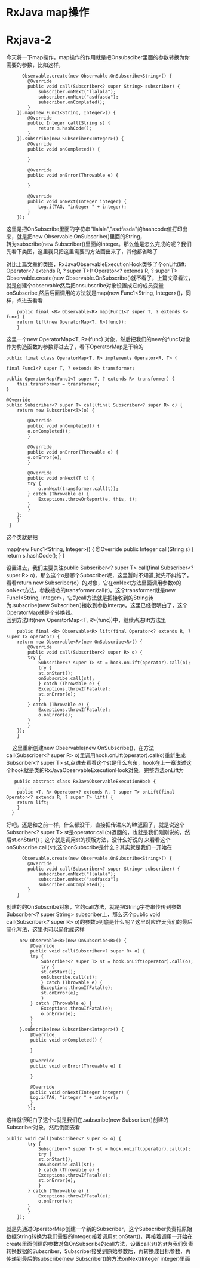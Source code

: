 RxJava map操作
=============
# Rxjava-2
今天将一下map操作，map操作的作用就是把Onsubsciber里面的参数转换为你需要的参数，比如这样，

          Observable.create(new Observable.OnSubscribe<String>() {
            @Override
            public void call(Subscriber<? super String> subscriber) {
                subscriber.onNext("llalala");
                subscriber.onNext("asdfasda");
                subscriber.onCompleted();
            }
        }).map(new Func1<String, Integer>() {
            @Override
            public Integer call(String s) {
                return s.hashCode();
            }
        }).subscribe(new Subscriber<Integer>() {
            @Override
            public void onCompleted() {

            }

            @Override
            public void onError(Throwable e) {

            }

            @Override
            public void onNext(Integer integer) {
                Log.i(TAG, "integer " + integer);
            }
        });

这里是把OnSubscribe里面的字符串"llalala","asdfasda"的hashcode值打印出来，就是把new Observable.OnSubscribe<String>()里面的String，</br>
转为subscribe(new Subscriber<Integer>()里面的integer。那么他是怎么完成的呢？我们先看下类图，这里我只把这里需要的方法画出来了，其他都省略了

对比上篇文章的类图，RxJavaObservableExecutionHook类多了个onLift(lift: Operator<? extends R, ? super T>): Operator<? extends R, ? super T> Observable.create(new Observable.OnSubscribe<String>()就不看了，上篇文章看过，就是创建个observable然后把onsubscribe对象设置成它的成员变量
onSubscribe,然后后面调用的方法就是map(new Func1<String, Integer>()，同样，点进去看看

	    public final <R> Observable<R> map(Func1<? super T, ? extends R> func) {
		return lift(new OperatorMap<T, R>(func));
	    }

这里一个new OperatorMap<T, R>(func) 对象，然后把我们的new的func1对象作为构造函数的参数穿进去了，看下OperatorMap是干嘛的

    public final class OperatorMap<T, R> implements Operator<R, T> {

    final Func1<? super T, ? extends R> transformer;

    public OperatorMap(Func1<? super T, ? extends R> transformer) {
        this.transformer = transformer;
    }

    @Override
    public Subscriber<? super T> call(final Subscriber<? super R> o) {
		return new Subscriber<T>(o) {

		    @Override
		    public void onCompleted() {
			o.onCompleted();
		    }

		    @Override
		    public void onError(Throwable e) {
			o.onError(e);
		    }

		    @Override
		    public void onNext(T t) {
			try {
			    o.onNext(transformer.call(t));
			} catch (Throwable e) {
			    Exceptions.throwOrReport(e, this, t);
			}
		    }
		};
	    }
 	 }

这个类就是把

  map(new Func1<String, Integer>() {
            @Override
            public Integer call(String s) {
                return s.hashCode();
            }
        }
        
设置进去，我们主要关注public Subscriber<? super T> call(final Subscriber<? super R> o)，那么这个o是哪个Subscriber呢，这里暂时不知道,就先不纠结了，看看return new Subscriber<T>(o）的对象，它在onNext方法里面调用参数o的onNext方法，参数接收的transformer.call(t)。这个transformer就是new Func1<String, Integer>，它的call方法就是把接收到的String转为.subscribe(new Subscriber<Integer>()接收到参数interge。这里已经很明白了，这个OperatorMap就是个转换器。</br>
回到方法lift(new OperatorMap<T, R>(func))中，继续点进lift方法里

        public final <R> Observable<R> lift(final Operator<? extends R, ? super T> operator) {
		return new Observable<R>(new OnSubscribe<R>() {
		    @Override
		    public void call(Subscriber<? super R> o) {
			try {
			    Subscriber<? super T> st = hook.onLift(operator).call(o);
			    try {
				st.onStart();
				onSubscribe.call(st);
			    } catch (Throwable e) {
				Exceptions.throwIfFatal(e);
				st.onError(e);
			    }
			} catch (Throwable e) {
			    Exceptions.throwIfFatal(e);
			    o.onError(e);
			}
		    }
		});
    	}
    
    
这里重新创建new Observable<R>(new OnSubscribe<R>()，在方法call(Subscriber<? super R> o)里调用hook.onLift(operator).call(o)重新生成</br> Subscriber<? super T> st,点进去看看这个st是什么东东，hook在上一章说过这个hook就是类的RxJavaObservableExecutionHook对象，完整方法onLift为

	   public abstract class RxJavaObservableExecutionHook {
		......
	    public <T, R> Operator<? extends R, ? super T> onLift(final Operator<? extends R, ? super T> lift) {
		return lift;
	    }
	  }

好吧，还是和之前一样，什么都没干，直接把传进来的lift返回了，就是说这个Subscriber<? super T> st是operator.call(o)返回的，也就是我们刚刚说的，然后st.onStart()；这个就是调用st的模版方法，没什么好说的
来看看这个onSubscribe.call(st);这个onSubscribe是什么？其实就是我们一开始在

          Observable.create(new Observable.OnSubscribe<String>() {
            @Override
            public void call(Subscriber<? super String> subscriber) {
                subscriber.onNext("llalala");
                subscriber.onNext("asdfasda");
                subscriber.onCompleted();
            }
        }

创建的的OnSubscribe对象，它的call方法，就是把String字符串传传到参数Subscriber<? super String> subscriber上，那么这个public void call(Subscriber<? super R> o)的参数o到底是什么呢？这里对应昨天我们的最后简化写法，这里也可以简化成这样
	
	     new Observable<R>(new OnSubscribe<R>() {
		     @Override
		     public void call(Subscriber<? super R> o) {
			 try {
			     Subscriber<? super T> st = hook.onLift(operator).call(o);
			     try {
				 st.onStart();
				 onSubscribe.call(st);
			     } catch (Throwable e) {
				 Exceptions.throwIfFatal(e);
				 st.onError(e);
			     }
			 } catch (Throwable e) {
			     Exceptions.throwIfFatal(e);
			     o.onError(e);
			 }
		     }
		 }.subscribe(new Subscriber<Integer>() {
		     @Override
		     public void onCompleted() {

		     }

		     @Override
		     public void onError(Throwable e) {

		     }

		     @Override
		     public void onNext(Integer integer) {
			 Log.i(TAG, "integer " + integer);
		     }
         	});
	
	
这样就很明白了这个o就是我们在.subscribe(new Subscriber<Integer>()创建的Subscriber对象，然后倒回去看

	public void call(Subscriber<? super R> o) {
			try {
			    Subscriber<? super T> st = hook.onLift(operator).call(o);
			    try {
				st.onStart();
				onSubscribe.call(st);
			    } catch (Throwable e) {
				Exceptions.throwIfFatal(e);
				st.onError(e);
			    }
			} catch (Throwable e) {
			    Exceptions.throwIfFatal(e);
			    o.onError(e);
			}
		    }
		});
		
就是先通过OperatorMap创建一个新的Subscriber，这个Subscriber负责把原始数据String转换为我们需要的Integer,接着调用st.onStart()，再接着调用一开始在create里面创建的参数对象OnSubscribe的call方法，设置call(st)的st为我们负责转换数据的Subscriber，Subscriber接受到原始参数后，再转换成目标参数，再传递到最后的subscribe(new Subscriber<Integer>()的方法onNext(Integer integer)里面

